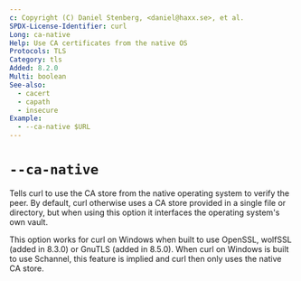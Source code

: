 ```yaml
---
c: Copyright (C) Daniel Stenberg, <daniel@haxx.se>, et al.
SPDX-License-Identifier: curl
Long: ca-native
Help: Use CA certificates from the native OS
Protocols: TLS
Category: tls
Added: 8.2.0
Multi: boolean
See-also:
  - cacert
  - capath
  - insecure
Example:
  - --ca-native $URL
---
```


# `--ca-native`

Tells curl to use the CA store from the native operating system to verify the
peer. By default, curl otherwise uses a CA store provided in a single file or
directory, but when using this option it interfaces the operating system's
own vault.

This option works for curl on Windows when built to use OpenSSL, wolfSSL
(added in 8.3.0) or GnuTLS (added in 8.5.0). When curl on Windows is built to
use Schannel, this feature is implied and curl then only uses the native CA
store.
